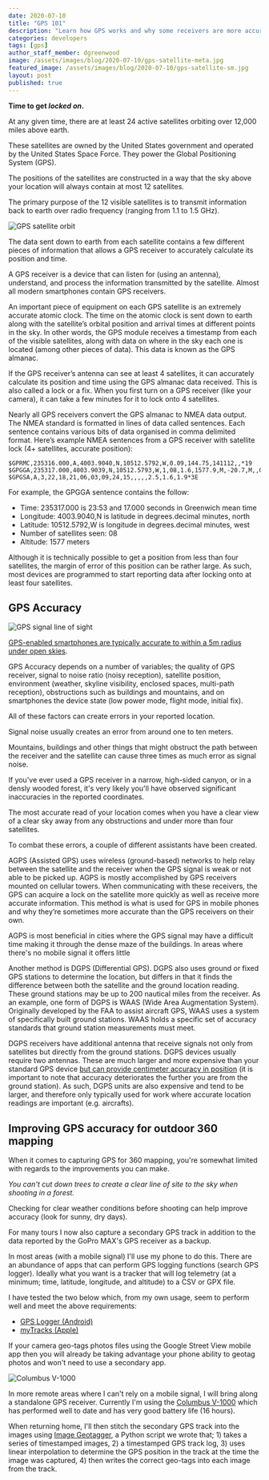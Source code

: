 ```yaml
---
date: 2020-07-10
title: "GPS 101"
description: "Learn how GPS works and why some receivers are more accurate than others"
categories: developers
tags: [gps]
author_staff_member: dgreenwood
image: /assets/images/blog/2020-07-10/gps-satellite-meta.jpg
featured_image: /assets/images/blog/2020-07-10/gps-satellite-sm.jpg
layout: post
published: true
---
```


**Time to get _locked on_.**

At any given time, there are at least 24 active satellites orbiting over 12,000 miles above earth.

These satellites are owned by the United States government and operated by the United States Space Force. They power the Global Positioning System (GPS).

The positions of the satellites are constructed in a way that the sky above your location will always contain at most 12 satellites.

The primary purpose of the 12 visible satellites is to transmit information back to earth over radio frequency (ranging from 1.1 to 1.5 GHz).

<img class="img-fluid" src="/assets/images/blog/2020-07-10/gps-satellites.gif" alt="GPS satellite orbit" title="GPS satellite orbit" />

The data sent down to earth from each satellite contains a few different pieces of information that allows a GPS receiver to accurately calculate its position and time.

A GPS receiver is a device that can listen for (using an antenna), understand, and process the information transmitted by the satellite. Almost all modern smartphones contain GPS receivers.

An important piece of equipment on each GPS satellite is an extremely accurate atomic clock. The time on the atomic clock is sent down to earth along with the satellite’s orbital position and arrival times at different points in the sky. In other words, the GPS module receives a timestamp from each of the visible satellites, along with data on where in the sky each one is located (among other pieces of data). This data is known as the GPS almanac.

If the GPS receiver’s antenna can see at least 4 satellites, it can accurately calculate its position and time using the GPS almanac data received. This is also called a lock or a fix. When you first turn on a GPS receiver (like your camera), it can take a few minutes for it to lock onto 4 satellites.

Nearly all GPS receivers convert the GPS almanac to NMEA data output. The NMEA standard is formatted in lines of data called sentences. Each sentence contains various bits of data organised in comma delimited format. Here’s example NMEA sentences from a GPS receiver with satellite lock (4+ satellites, accurate position):

```
$GPRMC,235316.000,A,4003.9040,N,10512.5792,W,0.09,144.75,141112,,*19
$GPGGA,235317.000,4003.9039,N,10512.5793,W,1,08,1.6,1577.9,M,-20.7,M,,0000*5F
$GPGSA,A,3,22,18,21,06,03,09,24,15,,,,,2.5,1.6,1.9*3E
```

For example, the GPGGA sentence contains the follow:

* Time: 235317.000 is 23:53 and 17.000 seconds in Greenwich mean time
* Longitude: 4003.9040,N is latitude in degrees.decimal minutes, north
* Latitude: 10512.5792,W is longitude in degrees.decimal minutes, west
* Number of satellites seen: 08
* Altitude: 1577 meters

Although it is technically possible to get a position from less than four satellites, the margin of error of this position can be rather large. As such, most devices are programmed to start reporting data after locking onto at least four satellites.

## GPS Accuracy

<img class="img-fluid" src="/assets/images/blog/2020-07-10/gps-signal-line-of-sight.png" alt="GPS signal line of sight" title="GPS signal line of sight" />

[GPS-enabled smartphones are typically accurate to within a 5m radius under open skies](https://www.gps.gov/systems/gps/performance/accuracy/).

GPS Accuracy depends on a number of variables; the quality of GPS receiver, signal to noise ratio (noisy reception), satellite position, environment (weather, skyline visibility, enclosed spaces, multi-path reception), obstructions such as buildings and mountains, and on smartphones the device state (low power mode, flight mode, initial fix).

All of these factors can create errors in your reported location.

Signal noise usually creates an error from around one to ten meters.

Mountains, buildings and other things that might obstruct the path between the receiver and the satellite can cause three times as much error as signal noise.

If you've ever used a GPS receiver in a narrow, high-sided canyon, or in a densly wooded forest, it's very likely you'll have observed significant inaccuracies in the reported coordinates.

The most accurate read of your location comes when you have a clear view of a clear sky away from any obstructions and under more than four satellites. 

To combat these errors, a couple of different assistants have been created.

AGPS (Assisted GPS) uses wireless (ground-based) networks to help relay between the satellite and the receiver when the GPS signal is weak or not able to be picked up. AGPS is mostly accomplished by GPS receivers mounted on cellular towers. When communicating with these receivers, the GPS can acquire a lock on the satellite more quickly as well as receive more accurate information. This method is what is used for GPS in mobile phones and why they’re sometimes more accurate than the GPS receivers on their own.

AGPS is most beneficial in cities where the GPS signal may have a difficult time making it through the dense maze of the buildings. In areas where there's no mobile signal it offers little

Another method is DGPS (Differential GPS). DGPS also uses ground or fixed GPS stations to determine the location, but differs in that it finds the difference between both the satellite and the ground location reading. These ground stations may be up to 200 nautical miles from the receiver. As an example, one form of DGPS is WAAS (Wide Area Augmentation System). Originally developed by the FAA to assist aircraft GPS, WAAS uses a system of specifically built ground stations. WAAS holds a specific set of accuracy standards that ground station measurements must meet.

DGPS receivers have additional antenna that receive signals not only from satellites but directly from the ground stations. DGPS devices usually require two antennas. These are much larger and more expensive than your standard GPS device [but can provide centimeter accuracy in position](https://en.wikipedia.org/wiki/Differential_GPS) (it is important to note that accuracy deteriorates the further you are from the ground station). As such, DGPS units are also expensive and tend to be larger, and therefore only typically used for work where accurate location readings are important (e.g. aircrafts).

## Improving GPS accuracy for outdoor 360 mapping

When it comes to capturing GPS for 360 mapping, you're somewhat limited with regards to the improvements you can make.

_You can't cut down trees to create a clear line of site to the sky when shooting in a forest._

Checking for clear weather conditions before shooting can help improve accuracy (look for sunny, dry days).

For many tours I now also capture a secondary GPS track in addition to the data reported by the GoPro MAX's GPS receiver as a backup.

In most areas (with a mobile signal) I'll use my phone to do this. There are an abundance of apps that can perform GPS logging functions (search GPS logger). Ideally what you want is a tracker that will log telemetry (at a minimum; time, latitude, longitude, and altitude) to a CSV or GPX file.

I have tested the two below which, from my own usage, seem to perform well and meet the above requirements:

* [GPS Logger (Android)](https://play.google.com/store/apps/details?id=com.mendhak.gpslogger&hl=en_GB)
* [myTracks (Apple)](https://apps.apple.com/gb/app/mytracks-the-gps-logger/id358697908)

If your camera geo-tags photos files using the Google Street View mobile app then you will already be taking advantage your phone ability to geotag photos and won't need to use a secondary app.

<img class="img-fluid" src="/assets/images/blog/2020-07-10/columbus-v1000-gps-tracker.jpg" alt="Columbus V-1000" title="Columbus V-1000" />

In more remote areas where I can't rely on a mobile signal, I will bring along a standalone GPS receiver. Currently I'm using the [Columbus V-1000](https://www.amazon.com/Columbus-Barometric-Temperature-Navigation-Compatible/dp/B01IKV65QS) which has performed well to date and has very good battery life (16 hours).

When returning home, I'll then stitch the secondary GPS track into the images using [Image Geotagger](https://github.com/trek-view/image-geotagger), a Python script we wrote that; 1) takes a series of timestamped images, 2) a timestamped GPS track log, 3) uses linear interpolation to determine the GPS position in the track at the time the image was captured, 4) then writes the correct geo-tags into each image from the track.